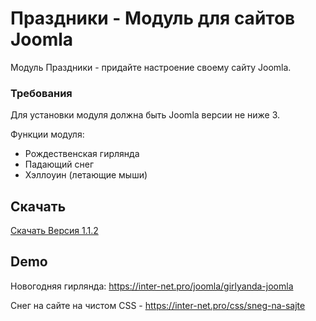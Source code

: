 # Праздники - Модуль для сайтов Joomla

Модуль Праздники - придайте настроение своему сайту Joomla.

### Требования

Для установки модуля должна быть Joomla версии не ниже 3.

Функции модуля:

- Рождественская гирлянда
- Падающий снег
- Хэллоуин (летающие мыши)

## Скачать

[Скачать Версия 1.1.2](https://github.com/Inter-Net-Pro/Holidays/raw/master/mod_holidays.zip)

## Demo

Новогодняя гирлянда: https://inter-net.pro/joomla/girlyanda-joomla

Снег на сайте на чистом CSS - https://inter-net.pro/css/sneg-na-sajte
